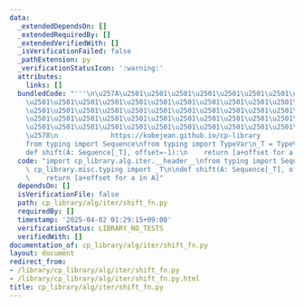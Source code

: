 ```yaml
---
data:
  _extendedDependsOn: []
  _extendedRequiredBy: []
  _extendedVerifiedWith: []
  _isVerificationFailed: false
  _pathExtension: py
  _verificationStatusIcon: ':warning:'
  attributes:
    links: []
  bundledCode: "'''\n\u257A\u2501\u2501\u2501\u2501\u2501\u2501\u2501\u2501\u2501\u2501\
    \u2501\u2501\u2501\u2501\u2501\u2501\u2501\u2501\u2501\u2501\u2501\u2501\u2501\
    \u2501\u2501\u2501\u2501\u2501\u2501\u2501\u2501\u2501\u2501\u2501\u2501\u2501\
    \u2501\u2501\u2501\u2501\u2501\u2501\u2501\u2501\u2501\u2501\u2501\u2501\u2501\
    \u2501\u2501\u2501\u2501\u2501\u2501\u2501\u2501\u2501\u2501\u2501\u2501\u2501\
    \u2578\n             https://kobejean.github.io/cp-library               \n'''\n\
    from typing import Sequence\nfrom typing import TypeVar\n_T = TypeVar('T')\n\n\
    def shift(A: Sequence[_T], offset=-1):\n    return [a+offset for a in A]\n"
  code: "import cp_library.alg.iter.__header__\nfrom typing import Sequence\nfrom\
    \ cp_library.misc.typing import _T\n\ndef shift(A: Sequence[_T], offset=-1):\n\
    \    return [a+offset for a in A]"
  dependsOn: []
  isVerificationFile: false
  path: cp_library/alg/iter/shift_fn.py
  requiredBy: []
  timestamp: '2025-04-02 01:29:15+09:00'
  verificationStatus: LIBRARY_NO_TESTS
  verifiedWith: []
documentation_of: cp_library/alg/iter/shift_fn.py
layout: document
redirect_from:
- /library/cp_library/alg/iter/shift_fn.py
- /library/cp_library/alg/iter/shift_fn.py.html
title: cp_library/alg/iter/shift_fn.py
---
```

